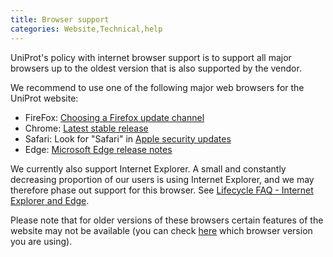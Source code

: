 ```yaml
---
title: Browser support
categories: Website,Technical,help
---
```


UniProt's policy with internet browser support is to support all major browsers up to the oldest version that is also supported by the vendor.

We recommend to use one of the following major web browsers for the UniProt website:

-   FireFox: [Choosing a Firefox update channel](https://support.mozilla.org/en-US/kb/choosing-firefox-update-channel)
-   Chrome: [Latest stable release](https://www.chromestatus.com/features/schedule)
-   Safari: Look for "Safari" in [Apple security updates](https://support.apple.com/en-us/HT201222)
-   Edge: [Microsoft Edge release notes](https://docs.microsoft.com/en-us/deployedge/microsoft-edge-relnote-stable-channel)

We currently also support Internet Explorer. A small and constantly decreasing proportion of our users is using Internet Explorer, and we may therefore phase out support for this browser. See [Lifecycle FAQ - Internet Explorer and Edge](https://docs.microsoft.com/en-us/lifecycle/faq/internet-explorer-microsoft-edge).

Please note that for older versions of these browsers certain features of the website may not be available (you can check [here](https://whatismybrowser.org/) which browser version you are using).
